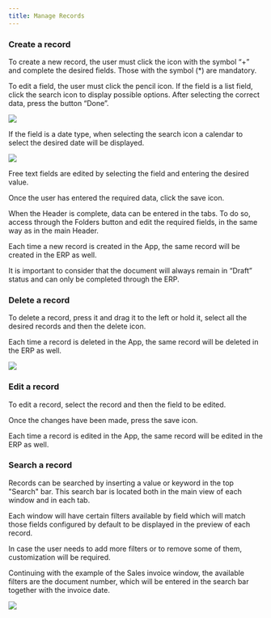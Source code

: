 ```yaml
---
title: Manage Records
---
```

### **Create a record**

To create a new record, the user must click the icon with the symbol “+” and complete the desired fields. Those with the symbol (\*) are mandatory. 

To edit a field, the user must click the pencil icon. If the field is a list field, click the search icon to display possible options. After selecting the correct data, press the button “Done”. 

![](https://lh5.googleusercontent.com/3tj34fwiEnwX6YiWsfv8x8ApOWqEjbtQDFERLIEqZJ6LZsXwvlkJffOm-UYEhS1y0onXLf3rtWKy75WpIqy_pn8KSITpMqW6Olqx5CNaGo5vGpex61Tj7WuCy0NxSAjdGUM0hqyt)

If the field is a date type, when selecting the search icon a calendar to select the desired date will be displayed.

![](https://lh3.googleusercontent.com/pJrdHx58VtWi5NCkN446WAu-Fjg1rHgWe5JJLKGFn7DJxasB8uXnXAtSPrI6gAD_Oe_3ZwkK0Pw9JYVPY6GX0R1a2-mUuYESxwzPpWOf02V0T1jskkbxUy5IddR1m2glXXbcBpJd)

Free text fields are edited by selecting the field and entering the desired value. 

Once the user has entered the required data, click the save icon. 

When the Header is complete, data can be entered in the tabs. To do so, access through the Folders button and edit the required fields, in the same way as in the main Header. 

Each time a new record is created in the App, the same record will be created in the ERP as well. 

It is important to consider that the document will always remain in “Draft” status and can only be completed through the ERP. 

### **Delete a record**

To delete a record, press it and drag it to the left or hold it, select all the desired records and then the delete icon. 

Each time a record is deleted in the App, the same record will be deleted in the ERP as well. 

![](https://lh3.googleusercontent.com/dGqkvbLqxGUxpuU75pgKmYjRffl9bHRLmydMSokrcPVdjhBcnIrUNzxvHzGCvCD_2QDmdE2NlAmc0FuXi11ZeNoUPvwhavOdv1jvTD1IyRgA4MKF9mhD6nCmIU-xV7mEV8DrFnb7)

### **Edit a record** 

To edit a record, select the record and then the field to be edited. 

Once the changes have been made, press the save icon. 

Each time a record is edited in the App, the same record will be edited in the ERP as well.

### **Search a record**

Records can be searched by inserting a value or keyword in the top "Search" bar. This search bar is located both in the main view of each window and in each tab.

Each window will have certain filters available by field which will match those fields configured by default to be displayed in the preview of each record. 

In case the user needs to add more filters or to remove some of them, customization will be required. 

Continuing with the example of the Sales invoice window, the available filters are the document number, which will be entered in the search bar together with the invoice date.

![](https://lh3.googleusercontent.com/akwqHJKCawDOW20SxB5sxjm_wPN2hW8PfKsU8wAgfYqebtFGAbyTib-mQcX_fUuRhCz9RTDX0Utt1pY0GUF1HuzfwGig3LaOdFdHHLMK2p0DjLUWcvxxYW2agJCmHTx_JRB-8sgp)
